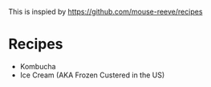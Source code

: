 This is inspied by https://github.com/mouse-reeve/recipes

Recipes
=======

- Kombucha
- Ice Cream (AKA Frozen Custered in the US)
